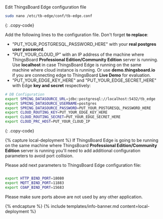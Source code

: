 Edit ThingsBoard Edge configuration file 
```bash 
sudo nano /etc/tb-edge/conf/tb-edge.conf
``` 
{: .copy-code}

Add the following lines to the configuration file. Don't forget **to replace**:
 * "PUT_YOUR_POSTGRESQL_PASSWORD_HERE" with your **real postgres user password**.
 * "PUT_YOUR_CLOUD_IP" with an IP address of the machine where ThingsBoard **Professional Edition/Community Edition** server is running. Use **localhost** in case ThingsBoard Edge is running on the same machine where cloud instance is running. Or use **demo.thingsboard.io** if you are connecting edge to ThingsBoard **Live Demo** for evaluation. 
 * "PUT_YOUR_EDGE_KEY_HERE" and "PUT_YOUR_EDGE_SECRET_HERE" with Edge **key and secret** respectively:
```bash
# DB Configuration 
export SPRING_DATASOURCE_URL=jdbc:postgresql://localhost:5432/tb_edge
export SPRING_DATASOURCE_USERNAME=postgres
export SPRING_DATASOURCE_PASSWORD=PUT_YOUR_POSTGRESQL_PASSWORD_HERE
export CLOUD_ROUTING_KEY=PUT_YOUR_EDGE_KEY_HERE
export CLOUD_ROUTING_SECRET=PUT_YOUR_EDGE_SECRET_HERE
export CLOUD_PRC_HOST=PUT_YOUR_CLOUD_IP
```
{: .copy-code}

{% capture local-deployment %}
If ThingsBoard Edge is going to be running on the same machine where ThingsBoard **Professional Edition/Community Edition** server is running you'll need to add additional configuration parameters to avoid port collision.
 
Please add next parameters to ThingsBoard Edge configuration file: 
 
 ```bash
 
 export HTTP_BIND_PORT=18080
 export MQTT_BIND_PORT=11883
 export COAP_BIND_PORT=15683
  ```

Please make sure ports above are not used by any other application.

{% endcapture %}
{% include templates/info-banner.md content=local-deployment %}

